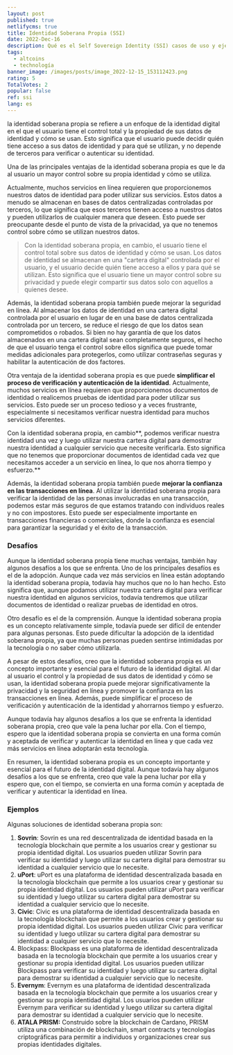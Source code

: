 ```yaml
---
layout: post
published: true
netlifycms: true
title: Identidad Soberana Propia (SSI)
date: 2022-Dec-16
description: Qué es el Self Sovereign Identity (SSI) casos de uso y ejemplos
tags:
  - altcoins
  - technología
banner_image: /images/posts/image_2022-12-15_153112423.png
rating: 5
TotalVotes: 2
popular: false
ref: ssi
lang: es
---
```

<!--StartFragment-->

la identidad soberana propia se refiere a un enfoque de la identidad digital en el que el usuario tiene el control total y la propiedad de sus datos de identidad y cómo se usan. Esto significa que el usuario puede decidir quién tiene acceso a sus datos de identidad y para qué se utilizan, y no depende de terceros para verificar o autenticar su identidad.

Una de las principales ventajas de la identidad soberana propia es que le da al usuario un mayor control sobre su propia identidad y cómo se utiliza.

Actualmente, muchos servicios en línea requieren que proporcionemos nuestros datos de identidad para poder utilizar sus servicios. Estos datos a menudo se almacenan en bases de datos centralizadas controladas por terceros, lo que significa que esos terceros tienen acceso a nuestros datos y pueden utilizarlos de cualquier manera que deseen. Esto puede ser preocupante desde el punto de vista de la privacidad, ya que no tenemos control sobre cómo se utilizan nuestros datos.

> Con la identidad soberana propia, en cambio, el usuario tiene el control total sobre sus datos de identidad y cómo se usan. Los datos de identidad se almacenan en una "cartera digital" controlada por el usuario, y el usuario decide quién tiene acceso a ellos y para qué se utilizan. Esto significa que el usuario tiene un mayor control sobre su privacidad y puede elegir compartir sus datos solo con aquellos a quienes desee.

Además, la identidad soberana propia también puede mejorar la seguridad en línea. Al almacenar los datos de identidad en una cartera digital controlada por el usuario en lugar de en una base de datos centralizada controlada por un tercero, se reduce el riesgo de que los datos sean comprometidos o robados. Si bien no hay garantía de que los datos almacenados en una cartera digital sean completamente seguros, el hecho de que el usuario tenga el control sobre ellos significa que puede tomar medidas adicionales para protegerlos, como utilizar contraseñas seguras y habilitar la autenticación de dos factores.

Otra ventaja de la identidad soberana propia es que puede **simplificar el proceso de verificación y autenticación de la identidad**. Actualmente, muchos servicios en línea requieren que proporcionemos documentos de identidad o realicemos pruebas de identidad para poder utilizar sus servicios. Esto puede ser un proceso tedioso y a veces frustrante, especialmente si necesitamos verificar nuestra identidad para muchos servicios diferentes.

Con la identidad soberana propia, en cambio**, podemos verificar nuestra identidad una vez y luego utilizar nuestra cartera digital para demostrar nuestra identidad a cualquier servicio que necesite verificarla. Esto significa que no tenemos que proporcionar documentos de identidad cada vez que necesitamos acceder a un servicio en línea, lo que nos ahorra tiempo y esfuerzo.**

Además, la identidad soberana propia también puede **mejorar la confianza en las transacciones en línea**. Al utilizar la identidad soberana propia para verificar la identidad de las personas involucradas en una transacción, podemos estar más seguros de que estamos tratando con individuos reales y no con impostores. Esto puede ser especialmente importante en transacciones financieras o comerciales, donde la confianza es esencial para garantizar la seguridad y el éxito de la transacción.

### Desafíos

Aunque la identidad soberana propia tiene muchas ventajas, también hay algunos desafíos a los que se enfrenta. Uno de los principales desafíos es el de la adopción. Aunque cada vez más servicios en línea están adoptando la identidad soberana propia, todavía hay muchos que no lo han hecho. Esto significa que, aunque podamos utilizar nuestra cartera digital para verificar nuestra identidad en algunos servicios, todavía tendremos que utilizar documentos de identidad o realizar pruebas de identidad en otros.

Otro desafío es el de la comprensión. Aunque la identidad soberana propia es un concepto relativamente simple, todavía puede ser difícil de entender para algunas personas. Esto puede dificultar la adopción de la identidad soberana propia, ya que muchas personas pueden sentirse intimidadas por la tecnología o no saber cómo utilizarla.

A pesar de estos desafíos, creo que la identidad soberana propia es un concepto importante y esencial para el futuro de la identidad digital. Al dar al usuario el control y la propiedad de sus datos de identidad y cómo se usan, la identidad soberana propia puede mejorar significativamente la privacidad y la seguridad en línea y promover la confianza en las transacciones en línea. Además, puede simplificar el proceso de verificación y autenticación de la identidad y ahorrarnos tiempo y esfuerzo.

Aunque todavía hay algunos desafíos a los que se enfrenta la identidad soberana propia, creo que vale la pena luchar por ella. Con el tiempo, espero que la identidad soberana propia se convierta en una forma común y aceptada de verificar y autenticar la identidad en línea y que cada vez más servicios en línea adoptarán esta tecnología.

En resumen, la identidad soberana propia es un concepto importante y esencial para el futuro de la identidad digital. Aunque todavía hay algunos desafíos a los que se enfrenta, creo que vale la pena luchar por ella y espero que, con el tiempo, se convierta en una forma común y aceptada de verificar y autenticar la identidad en línea.

### Ejemplos

Algunas soluciones de identidad soberana propia son:

1. **Sovrin**: Sovrin es una red descentralizada de identidad basada en la tecnología blockchain que permite a los usuarios crear y gestionar su propia identidad digital. Los usuarios pueden utilizar Sovrin para verificar su identidad y luego utilizar su cartera digital para demostrar su identidad a cualquier servicio que lo necesite.
2. **uPort**: uPort es una plataforma de identidad descentralizada basada en la tecnología blockchain que permite a los usuarios crear y gestionar su propia identidad digital. Los usuarios pueden utilizar uPort para verificar su identidad y luego utilizar su cartera digital para demostrar su identidad a cualquier servicio que lo necesite.
3. **Civic**: Civic es una plataforma de identidad descentralizada basada en la tecnología blockchain que permite a los usuarios crear y gestionar su propia identidad digital. Los usuarios pueden utilizar Civic para verificar su identidad y luego utilizar su cartera digital para demostrar su identidad a cualquier servicio que lo necesite.
4. Blockpass: Blockpass es una plataforma de identidad descentralizada basada en la tecnología blockchain que permite a los usuarios crear y gestionar su propia identidad digital. Los usuarios pueden utilizar Blockpass para verificar su identidad y luego utilizar su cartera digital para demostrar su identidad a cualquier servicio que lo necesite.
5. **Evernym**: Evernym es una plataforma de identidad descentralizada basada en la tecnología blockchain que permite a los usuarios crear y gestionar su propia identidad digital. Los usuarios pueden utilizar Evernym para verificar su identidad y luego utilizar su cartera digital para demostrar su identidad a cualquier servicio que lo necesite.
6. **A﻿TALA PRISM:** Construido sobre la blockchain de Cardano, PRISM utiliza una combinación de blockchain, smart contracts y tecnologías criptográficas para permitir a individuos y organizaciones crear sus propias identidades digitales.
